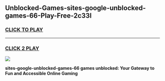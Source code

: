 
## Unblocked-Games-sites-google-unblocked-games-66-Play-Free-2c33l
<h3>
<a href="https://premium76.site?title=sites-google-unblocked-games-66&ref=20A">CLICK TO PLAY</a></h3>
<hr>

<h3>
<a href="https://premium76.site?title=sites-google-unblocked-games-66&ref=20A">CLICK 2 PLAY</a>
  
</h3>

<a href="https://premium76.site?title=sites-google-unblocked-games-66&ref=20A"><img src="https://clearcache.store/games.png"></a>


**sites-google-unblocked-games-66 games unblocked: Your Gateway to Fun and Accessible Online Gaming**

